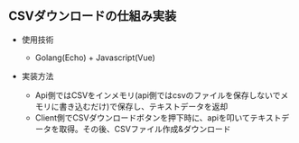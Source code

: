 ## CSVダウンロードの仕組み実装
- 使用技術
  - Golang(Echo) + Javascript(Vue)
 
- 実装方法
  - Api側ではCSVをインメモリ(api側ではcsvのファイルを保存しないでメモリに書き込むだけ)で保存し、テキストデータを返却
  - Client側でCSVダウンロードボタンを押下時に、apiを叩いてテキストデータを取得。その後、CSVファイル作成&ダウンロード
